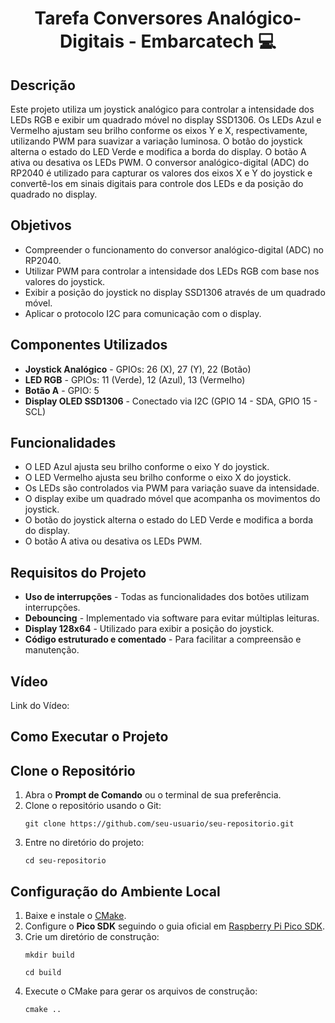 <h1 align="center">Tarefa Conversores Analógico-Digitais - Embarcatech 💻</h1> 
    <h2>Descrição</h2>
    <p>Este projeto utiliza um joystick analógico para controlar a intensidade dos LEDs RGB e exibir um quadrado móvel no display SSD1306. Os LEDs Azul e Vermelho ajustam seu brilho conforme os eixos Y e X, respectivamente, utilizando PWM para suavizar a variação luminosa. O botão do joystick alterna o estado do LED Verde e modifica a borda do display. O botão A ativa ou desativa os LEDs PWM. O conversor analógico-digital (ADC) do RP2040 é utilizado para capturar os valores dos eixos X e Y do joystick e convertê-los em sinais digitais para controle dos LEDs e da posição do quadrado no display.</p>
      <h2>Objetivos</h2>
    <ul>
        <li>Compreender o funcionamento do conversor analógico-digital (ADC) no RP2040.</li>
        <li>Utilizar PWM para controlar a intensidade dos LEDs RGB com base nos valores do joystick.</li>
        <li>Exibir a posição do joystick no display SSD1306 através de um quadrado móvel.</li>
        <li>Aplicar o protocolo I2C para comunicação com o display.</li>
    </ul>
    <h2>Componentes Utilizados</h2>
    <ul>
        <li><strong>Joystick Analógico</strong> - GPIOs: 26 (X), 27 (Y), 22 (Botão)</li>
        <li><strong>LED RGB</strong> - GPIOs: 11 (Verde), 12 (Azul), 13 (Vermelho)</li>
        <li><strong>Botão A</strong> - GPIO: 5</li>
        <li><strong>Display OLED SSD1306</strong> - Conectado via I2C (GPIO 14 - SDA, GPIO 15 - SCL)</li>
    </ul>    
    <h2>Funcionalidades</h2>
    <ul>
        <li>O LED Azul ajusta seu brilho conforme o eixo Y do joystick.</li>
        <li>O LED Vermelho ajusta seu brilho conforme o eixo X do joystick.</li>
        <li>Os LEDs são controlados via PWM para variação suave da intensidade.</li>
        <li>O display exibe um quadrado móvel que acompanha os movimentos do joystick.</li>
        <li>O botão do joystick alterna o estado do LED Verde e modifica a borda do display.</li>
        <li>O botão A ativa ou desativa os LEDs PWM.</li>
    </ul>    
    <h2>Requisitos do Projeto</h2>
    <ul>
        <li><strong>Uso de interrupções</strong> - Todas as funcionalidades dos botões utilizam interrupções.</li>
        <li><strong>Debouncing</strong> - Implementado via software para evitar múltiplas leituras.</li>
        <li><strong>Display 128x64</strong> - Utilizado para exibir a posição do joystick.</li>
        <li><strong>Código estruturado e comentado</strong> - Para facilitar a compreensão e manutenção.</li>
    </ul>  
    <h2>Vídeo</h2>
      <p>Link do Vídeo: </p>
     <h2>Como Executar o Projeto</h2>
        <h2>Clone o Repositório</h2>
    <ol>
        <li>Abra o <strong>Prompt de Comando</strong> ou o terminal de sua preferência.</li>
        <li>Clone o repositório usando o Git:
            <pre><code>git clone https://github.com/seu-usuario/seu-repositorio.git</code></pre>
        </li>
        <li>Entre no diretório do projeto:
            <pre><code>cd seu-repositorio</code></pre>
        </li>
    </ol>
 <h2>Configuração do Ambiente Local</h2>
    <ol>
        <li>Baixe e instale o <a href="https://cmake.org/download/" target="_blank">CMake</a>.</li>
        <li>Configure o <strong>Pico SDK</strong> seguindo o guia oficial em 
            <a href="https://datasheets.raspberrypi.com/pico/raspberry-pi-pico-c-sdk.pdf" target="_blank">
                Raspberry Pi Pico SDK</a>.
        </li>
        <li>Crie um diretório de construção:
            <pre><code>mkdir build</code></pre>
            <pre><code>cd build</code></pre>
        </li>
        <li>Execute o CMake para gerar os arquivos de construção:
            <pre><code>cmake ..</code></pre>
        </li>
    </ol>
    
